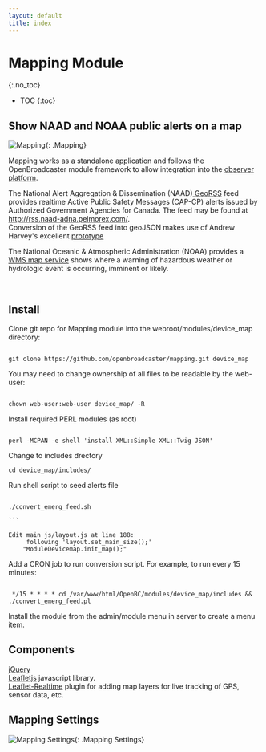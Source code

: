 ```yaml
---
layout: default
title: index
---
```


# Mapping Module
{:.no_toc}

* TOC
{:toc}

## Show NAAD and NOAA public alerts on a map

![ Mapping](img/mapping.jpg ){: .Mapping}

Mapping works as a standalone application and follows the OpenBroadcaster module framework to allow integration into the <a href="https://github.com/openbroadcaster/observer"> observer platform</a>.

The National Alert Aggregation & Dissemination (NAAD)<a href="https://pelmorex.com/"> GeoRSS</a> feed provides realtime Active Public Safety Messages (CAP-CP) alerts issued by Authorized Government Agencies for Canada. The feed may be found at <a href="http://rss.naad-adna.pelmorex.com/">http://rss.naad-adna.pelmorex.com/</a>.<br> Conversion of the GeoRSS feed into geoJSON makes use of Andrew Harvey's excellent <a href="https://github.com/andrewharvey/map.rfs"> prototype</a>

The National Oceanic & Atmospheric Administration (NOAA) provides a <a href="https://idpgis.ncep.noaa.gov/arcgis/rest/services/NWS_Forecasts_Guidance_Warnings/watch_warn_adv/MapServer">WMS map service</a> shows where a warning of hazardous weather or hydrologic event is occurring, imminent or likely.

<br/>

## Install

Clone git repo for Mapping module into the webroot/modules/device_map directory: 
 
````

git clone https://github.com/openbroadcaster/mapping.git device_map

````
You may need to change ownership of all files to be readable by the web-user:

````

chown web-user:web-user device_map/ -R

````

Install required PERL modules (as root)

````

perl -MCPAN -e shell 'install XML::Simple XML::Twig JSON'

````

Change to includes drectory

````
cd device_map/includes/

````
	
Run shell script to seed alerts file

````

./convert_emerg_feed.sh 

```

Edit main js/layout.js at line 188:
     following 'layout.set_main_size();'
	"ModuleDevicemap.init_map();"

````

Add a CRON job to run conversion script. For example, to run every 15 minutes:

````

 */15 * * * * cd /var/www/html/OpenBC/modules/device_map/includes && ./convert_emerg_feed.pl

````

Install the module from the admin/module menu in server to create a menu item.

## Components

<a href="http://jquery.com">jQuery</a><br>
<a href="http://leafletjs.com">Leafletjs</a> javascript library.<br>
<a href="https://github.com/perliedman/leaflet-realtime">Leaflet-Realtime</a> plugin for adding map layers for live tracking of GPS, sensor data, etc.

## Mapping Settings
![ Mapping Settings](img/mapping_settings.png ){: .Mapping Settings}

